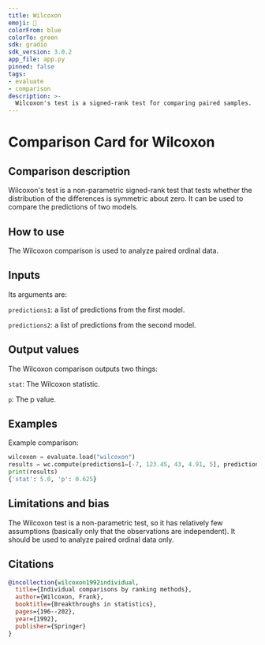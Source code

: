 ```yaml
---
title: Wilcoxon
emoji: 🤗 
colorFrom: blue
colorTo: green
sdk: gradio
sdk_version: 3.0.2
app_file: app.py
pinned: false
tags:
- evaluate
- comparison
description: >-
  Wilcoxon's test is a signed-rank test for comparing paired samples.
---
```



# Comparison Card for Wilcoxon

## Comparison description

Wilcoxon's test is a non-parametric signed-rank test that tests whether the distribution of the differences is symmetric about zero. It can be used to compare the predictions of two models.

## How to use 

The Wilcoxon comparison is used to analyze paired ordinal data.

## Inputs

Its arguments are:

`predictions1`: a list of predictions from the first model.

`predictions2`: a list of predictions from the second model.

## Output values

The Wilcoxon comparison outputs two things:

`stat`: The Wilcoxon statistic.

`p`: The p value.

## Examples 

Example comparison:

```python
wilcoxon = evaluate.load("wilcoxon")
results = wc.compute(predictions1=[-7, 123.45, 43, 4.91, 5], predictions2=[1337.12, -9.74, 1, 2, 3.21])
print(results)
{'stat': 5.0, 'p': 0.625}
```

## Limitations and bias

The Wilcoxon test is a non-parametric test, so it has relatively few assumptions (basically only that the observations are independent). It should be used to analyze paired ordinal data only.

## Citations

```bibtex
@incollection{wilcoxon1992individual,
  title={Individual comparisons by ranking methods},
  author={Wilcoxon, Frank},
  booktitle={Breakthroughs in statistics},
  pages={196--202},
  year={1992},
  publisher={Springer}
}
```
